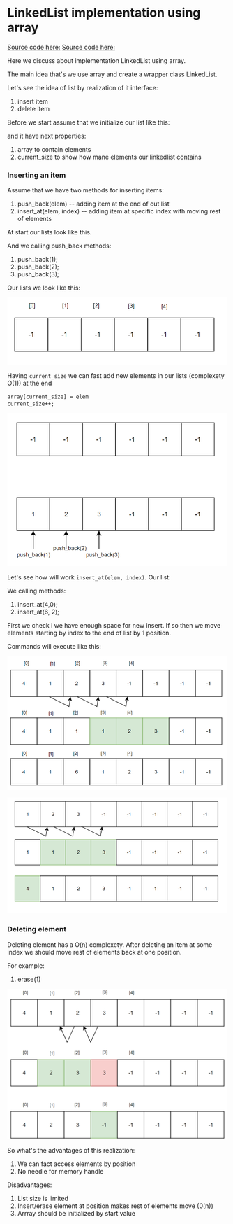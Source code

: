 # LinkedList implementation using array

[Source code here:](LinkedListArray.h)
[Source code here:](test.cpp)

Here we discuss about implementation LinkedList using array.

The main idea that's we use array and create a wrapper class LinkedList.

Let's see the idea of list by realization of it interface:
1. insert item
2. delete item

Before we start assume that we initialize our list like this:

and it have next properties:
1. array to contain elements
2. current_size to show how mane elements our linkedlist contains


### Inserting an item

Assume that we have two methods for inserting items:
1. push_back(elem) -- adding item at the end of out list
2. insert_at(elem, index) -- adding item at specific index with moving rest of elements

At start our lists look like this.

And we calling push_back methods:
1. push_back(1);
2. push_back(2);
3. push_back(3);

Our lists we look like this:

![alt text](img/start.png?raw=true)

Having `current_size` we can fast add new elements in our lists (complexety O(1)) at the end 

```
array[current_size] = elem
current_size++;
```

![alt text](img/push_back.png?raw=true)

Let's see how will work `insert_at(elem, index)`. 
Our list:

We calling methods:
1. insert_at(4,0);
2. insert_at(6, 2);

First we check i we have enough space for new insert. If so then we move elements starting by index to the end of list by 1 position.

Commands will execute like this:

![alt text](img/insert_at_one.png?raw=true)

![alt text](img/insert_at.png?raw=true)


### Deleting element

Deleting element has a O(n) complexety. After deleting an item at some index we should move rest of elements back at one position.

For example:

1. erase(1)

![alt text](img/erase.png?raw=true)

So what's the advantages of this realization:
1. We can fact access elements by position
2. No needle for memory handle

Disadvantages:
1. List size is limited
2. Insert/erase element at position makes rest of elements move (0(n))
3. Arrray should be initialized by start value
